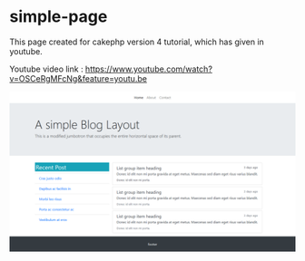 # simple-page
This page created for cakephp version 4 tutorial, which has given in youtube. 

Youtube video link : https://www.youtube.com/watch?v=OSCeRgMFcNg&feature=youtu.be

<img src = "https://github.com/pitocms/simple-page/blob/master/Screenshot_2020-01-25%20Hello%2C%20world%20.png">
